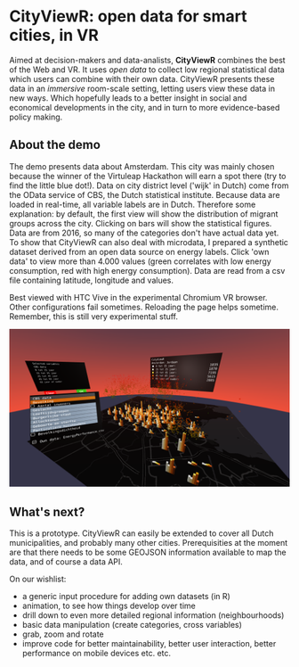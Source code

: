 # CityViewR: open data for smart cities, in VR
Aimed at decision-makers and data-analists, **CityViewR** combines the best of the Web and VR.
It uses *open data* to collect low regional statistical data which users can combine with their own data.
CityViewR presents these data in an *immersive* room-scale setting, letting users view these data in new ways.
Which hopefully leads to a better insight in social and economical developments in the city, and in turn to
more evidence-based policy making.

## About the demo
The demo presents data about Amsterdam. This city was mainly chosen because the winner of the Virtuleap Hackathon will earn a spot
there (try to find the little blue dot!). Data on city district level ('wijk' in Dutch) come from the OData service of CBS,
the Dutch statistical institute. Because data are loaded in real-time, all variable labels are in Dutch. Therefore some explanation:
by default, the first view will show the distribution of migrant groups across the city. Clicking on bars will show the statistical
figures. Data are from 2016, so many of the categories don't have actual data yet.
To show that CityViewR can also deal with microdata, I prepared a synthetic dataset derived from an open data source on energy labels.
Click 'own data' to view more than 4.000 values (green correlates with low energy consumption, red with high energy consumption).
Data are read from a csv file containing latitude, longitude and values.

Best viewed with HTC Vive in the experimental Chromium VR browser. Other configurations fail sometimes. Reloading the page helps sometime.
Remember, this is still very experimental stuff.

![Alt text](/img/screenshot.png?raw=true "CityViewR")

## What's next?
This is a prototype. CityViewR can easily be extended to cover all Dutch municipalities, and probably many other cities.
Prerequisities at the moment are that there needs to be some GEOJSON information available to map the data, and of course a data API.

On our wishlist:
* a generic input procedure for adding own datasets (in R)
* animation, to see how things develop over time
* drill down to even more detailed regional information (neighbourhoods)
* basic data manipulation (create categories, cross variables)
* grab, zoom and rotate
* improve code for better maintainability, better user interaction, better performance on mobile devices etc. etc.
